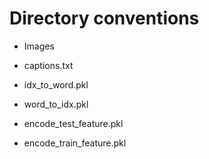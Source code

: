 # Directory conventions


- Images       
               
- captions.txt 

- idx_to_word.pkl 
                  
- word_to_idx.pkl 
 
- encode_test_feature.pkl

- encode_train_feature.pkl
